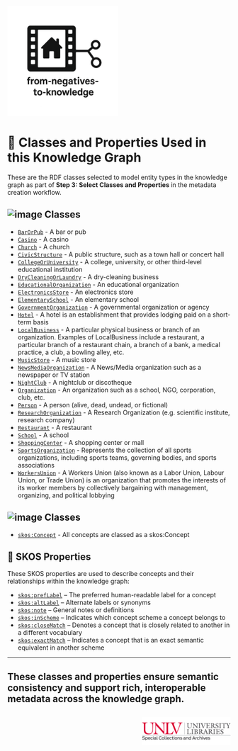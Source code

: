<link rel="stylesheet" href="style.css">

<p align="left">
  <a href="https://darnellemelvin.github.io/from-negatives-to-knowledge">
    <img src="assets/images/negative2nodeInverse_logo.png" alt="Home" style="height: 250px;">
  </a>
</p>

# 🧩 Classes and Properties Used in this Knowledge Graph

These are the RDF classes selected to model entity types in the knowledge graph as part of **Step 3: Select Classes and Properties** in the metadata creation workflow.

## <img width="80" height="15" alt="image" src="https://github.com/user-attachments/assets/db185c42-afa2-4aef-b3c3-021357daf4ae" /> Classes

- [`BarOrPub`](https://schema.org/BarOrPub) - A bar or pub  
- [`Casino`](https://schema.org/Casino) - A casino  
- [`Church`](https://schema.org/Church) - A church  
- [`CivicStructure`](https://schema.org/CivicStructure) - A public structure, such as a town hall or concert hall  
- [`CollegeOrUniversity`](https://schema.org/CollegeOrUniversity)  - A college, university, or other third-level educational institution  
- [`DryCleaningOrLaundry`](https://schema.org/DryCleaningOrLaundry) - A dry-cleaning business  
- [`EducationalOrganization`](https://schema.org/EducationalOrganization) - An educational organization  
- [`ElectronicsStore`](https://schema.org/ElectronicsStore) - An electronics store  
- [`ElementarySchool`](https://schema.org/ElementarySchool) - An elementary school  
- [`GovernmentOrganization`](https://schema.org/GovernmentOrganization) - A governmental organization or agency  
- [`Hotel`](https://schema.org/Hotel) - A hotel is an establishment that provides lodging paid on a short-term basis  
- [`LocalBusiness`](https://schema.org/LocalBusiness) - A particular physical business or branch of an organization. Examples of LocalBusiness include a restaurant, a particular branch of a restaurant chain, a branch of a bank, a medical practice, a club, a bowling alley, etc.
- [`MusicStore`](https://schema.org/MusicStore) - A music store  
- [`NewsMediaOrganization`](https://schema.org/NewsMediaOrganization) - A News/Media organization such as a newspaper or TV station  
- [`NightClub`](https://schema.org/NightClub) - A nightclub or discotheque
- [`Organization`](https://schema.org/Organization) - An organization such as a school, NGO, corporation, club, etc.  
- [`Person`](https://schema.org/Person) - A person (alive, dead, undead, or fictional)  
- [`ResearchOrganization`](https://schema.org/ResearchOrganization) - A Research Organization (e.g. scientific institute, research company)  
- [`Restaurant`](https://schema.org/Restaurant) - A restaurant  
- [`School`](https://schema.org/School) - A school
- [`ShoppingCenter`](https://schema.org/ShoppingCenter) - A shopping center or mall
- [`SportsOrganization`](https://schema.org/SportsOrganization) - Represents the collection of all sports organizations, including sports teams, governing bodies, and sports associations  
- [`WorkersUnion`](https://schema.org/WorkersUnion) - A Workers Union (also known as a Labor Union, Labour Union, or Trade Union) is an organization that promotes the interests of its worker members by collectively bargaining with management, organizing, and political lobbying

## <img width="80" height="15" alt="image" src="https://github.com/user-attachments/assets/8421d8e1-e39e-4801-baaf-9b5a88fc294a" /> Classes

- [`skos:Concept`](https://www.w3.org/2004/02/skos/core#Concept) - All concepts are classed as a skos:Concept


## 📎 SKOS Properties

These SKOS properties are used to describe concepts and their relationships within the knowledge graph:

- [`skos:prefLabel`](https://www.w3.org/TR/skos-reference/#prefLabel) – The preferred human-readable label for a concept  
- [`skos:altLabel`](https://www.w3.org/TR/skos-reference/#altLabel) – Alternate labels or synonyms  
- [`skos:note`](https://www.w3.org/TR/skos-reference/#note) – General notes or definitions  
- [`skos:inScheme`](https://www.w3.org/TR/skos-reference/#inScheme) – Indicates which concept scheme a concept belongs to  
- [`skos:closeMatch`](https://www.w3.org/TR/skos-reference/#closeMatch) – Denotes a concept that is closely related to another in a different vocabulary  
- [`skos:exactMatch`](https://www.w3.org/TR/skos-reference/#exactMatch) – Indicates a concept that is an exact semantic equivalent in another scheme  

---

These classes and properties ensure semantic consistency and support rich, interoperable metadata across the knowledge graph.
---

<p style="text-align: right; margin-top: 2em;">
  <a href="https://special.library.unlv.edu/">
  <img src="assets/images/unlv_sca_logo.png" alt="UNLV Special Collections & Archives Logo" style="max-width: 200px;">
  </a>
</p>
